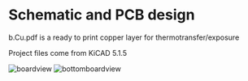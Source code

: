 # Schematic and PCB design

b.Cu.pdf is a ready to print copper layer for thermotransfer/exposure

Project files come from KiCAD 5.1.5

![boardview](https://github.com/wiciu15/STM32-USBHID-MultimediaPilot/blob/master/PCB/boardview.PNG?raw=true)
![bottomboardview](https://github.com/wiciu15/STM32-USBHID-MultimediaPilot/blob/master/PCB/bottomview.PNG?raw=true)
